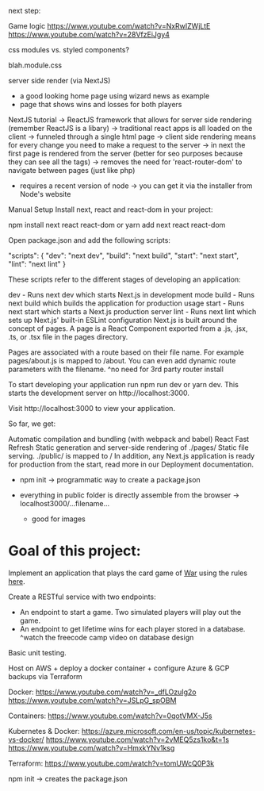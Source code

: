 next step:

Game logic
https://www.youtube.com/watch?v=NxRwIZWjLtE
https://www.youtube.com/watch?v=28VfzEiJgy4

css modules vs. styled components?

blah.module.css

server side render (via NextJS)
  - a good looking home page using wizard news as example
  - page that shows wins and losses for both players

NextJS tutorial
-> ReactJS framework that allows for server side rendering (remember ReactJS is a libary)
-> traditional react apps is all loaded on the client -> funneled through a single html page
-> client side rendering means for every change you need to make a request to the server
-> in next the first page is rendered from the server (better for seo purposes because they can see all the tags)
-> removes the need for 'react-router-dom' to navigate between pages (just like php)

* requires a recent version of node -> you can get it via the installer from Node's website


Manual Setup
Install next, react and react-dom in your project:

npm install next react react-dom
or
yarn add next react react-dom

Open package.json and add the following scripts:

"scripts": {
  "dev": "next dev",
  "build": "next build",
  "start": "next start",
  "lint": "next lint"
}

These scripts refer to the different stages of developing an application:

dev - Runs next dev which starts Next.js in development mode
build - Runs next build which builds the application for production usage
start - Runs next start which starts a Next.js production server
lint - Runs next lint which sets up Next.js' built-in ESLint configuration
Next.js is built around the concept of pages. A page is a React Component exported from a .js, .jsx, .ts, or .tsx file in the pages directory.

Pages are associated with a route based on their file name. For example pages/about.js is mapped to /about. You can even add dynamic route parameters with the filename.
^no need for 3rd party router install

To start developing your application run npm run dev or yarn dev.
This starts the development server on http://localhost:3000.

Visit http://localhost:3000 to view your application.

So far, we get:

Automatic compilation and bundling (with webpack and babel)
React Fast Refresh
Static generation and server-side rendering of ./pages/
Static file serving. ./public/ is mapped to /
In addition, any Next.js application is ready for production from the start, read more in our Deployment documentation.

* npm init -> programmatic way to create a package.json

* everything in public folder is directly assemble from the browser -> localhost3000/...filename...
  * good for images


# Goal of this project:

Implement an application that plays the card game of [War](https://en.wikipedia.org/wiki/War_(card_game)) using the rules [here](https://bicyclecards.com/how-to-play/war/).

Create a RESTful service with two endpoints:
- An endpoint to start a game. Two simulated players will play out the game.
- An endpoint to get lifetime wins for each player stored in a database.
                                                                  ^watch the freecode camp video on database design

Basic unit testing.

Host on AWS + deploy a docker container + configure Azure & GCP backups via Terraform

Docker:
https://www.youtube.com/watch?v=_dfLOzuIg2o
https://www.youtube.com/watch?v=JSLpG_spOBM

Containers:
https://www.youtube.com/watch?v=0qotVMX-J5s

Kubernetes & Docker:
https://azure.microsoft.com/en-us/topic/kubernetes-vs-docker/
https://www.youtube.com/watch?v=2vMEQ5zs1ko&t=1s
https://www.youtube.com/watch?v=HmxkYNv1ksg

Terraform:
https://www.youtube.com/watch?v=tomUWcQ0P3k


npm init -> creates the package.json
